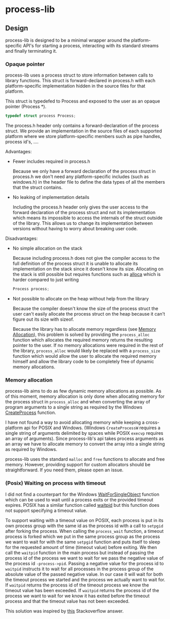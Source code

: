 # process-lib

## Design

process-lib is designed to be a minimal wrapper around the platform-specific
API's for starting a process, interacting with its standard streams and finally
terminating it.

### Opaque pointer

process-lib uses a process struct to store information between calls to library
functions. This struct is forward-declared in process.h with each
platform-specific implementation hidden in the source files for that platform.

This struct is typedefed to Process and exposed to the user as an opaque pointer
(Process \*).

```c
typedef struct process Process;
```

The process.h header only contains a forward-declaration of the process struct.
We provide an implementation in the source files of each supported platform
where we store platform-specific members such as pipe handles, process id's,
....

Advantages:

- Fewer includes required in process.h

  Because we only have a forward declaration of the process struct in process.h
  we don't need any platform-specific includes (such as windows.h) in the header
  file to define the data types of all the members that the struct contains.

- No leaking of implementation details

  Including the process.h header only gives the user access to the forward
  declaration of the process struct and not its implementation which means its
  impossible to access the internals of the struct outside of the library. This
  allows us to change its implementation between versions without having to
  worry about breaking user code.

Disadvantages:

- No simple allocation on the stack

  Because including process.h does not give the compiler access to the full
  definition of the process struct it is unable to allocate its implementation
  on the stack since it doesn't know its size. Allocating on the stack is still
  possible but requires functions such as
  [alloca](https://linux.die.net/man/3/alloca) which is harder compared to just
  writing

  ```c
  Process process;
  ```

- Not possible to allocate on the heap without help from the library

  Because the compiler doesn't know the size of the process struct the user
  can't easily allocate the process struct on the heap because it can't figure
  out its size with sizeof.

  Because the library has to allocate memory regardless (see
  [Memory Allocation](#memory-allocation)), this problem is solved by providing
  the `process_alloc` function which allocates the required memory returns the
  resulting pointer to the user. If no memory allocations were required in the
  rest of the library, `process_alloc` would likely be replaced with a
  `process_size` function which would allow the user to allocate the required
  memory himself and allow the library code to be completely free of dynamic
  memory allocations.

### Memory allocation

process-lib aims to do as few dynamic memory allocations as possible. As of this
moment, memory allocation is only done when allocating memory for the process
struct in `process_alloc` and when converting the array of program arguments to
a single string as required by the Windows
[CreateProcess](<https://msdn.microsoft.com/en-us/library/windows/desktop/ms682425(v=vs.85).aspx>)
function.

I have not found a way to avoid allocating memory while keeping a cross-platform
api for POSIX and Windows. (Windows `CreateProcessW` requires a single string of
arguments delimited by spaces while POSIX `execvp` requires an array of
arguments). Since process-lib's api takes process arguments as an array we have
to allocate memory to convert the array into a single string as required by
Windows.

process-lib uses the standard `malloc` and `free` functions to allocate and free
memory. However, providing support for custom allocators should be
straightforward. If you need them, please open an issue.

### (Posix) Waiting on process with timeout

I did not find a counterpart for the Windows
[WaitForSingleObject](<https://msdn.microsoft.com/en-us/library/windows/desktop/ms687032(v=vs.85).aspx>)
function which can be used to wait until a process exits or the provided timeout
expires. POSIX has a similar function called
[waitpid](https://linux.die.net/man/2/waitpid) but this function does not
support specifying a timeout value.

To support waiting with a timeout value on POSIX, each process is put in its own
process group with the same id as the process id with a call to `setpgid` after
forking the process. When calling the `process_wait` function, a timeout process
is forked which we put in the same process group as the process we want to wait
for with the same `setpgid` function and puts itself to sleep for the requested
amount of time (timeout value) before exiting. We then call the `waitpid`
function in the main process but instead of passing the process id of the
process we want to wait for we pass the negative value of the process id
`-process->pid`. Passing a negative value for the process id to `waitpid`
instructs it to wait for all processes in the process group of the absolute
value of the passed negative value. In our case it will wait for both the
timeout process we started and the process we actually want to wait for. If
`waitpid` returns the process id of the timeout process we know the timeout
value has been exceeded. If `waitpid` returns the process id of the process we
want to wait for we know it has exited before the timeout process and that the
timeout value has not been exceeded.

This solution was inspired by [this](https://stackoverflow.com/a/8020324)
Stackoverflow answer.
